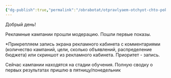 ```yaml
---
{"dg-publish":true,"permalink":"/obrabotat/otpravlyaem-otchyot-chto-pokazy-poshli/"}
---
```


Добрый день!  
  
Рекламные кампании прошли модерацию. Пошли первые показы.

*Прикрепляем запись экрана рекламного кабинета с комментариями (количество кампаний, цели, сколько объявлений, распределение бюджета) или скриншот из рекламного кабинета. Приоритет - запись.

Сейчас кампании находятся на стадии обучения. Полную сводку о первых результатах пришлю в пятницу/понедельник
